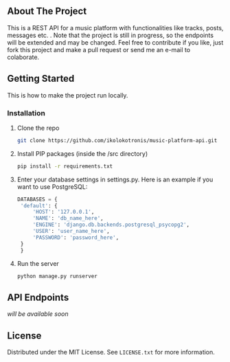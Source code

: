 <div id="top"></div>




<!-- ABOUT THE PROJECT -->
## About The Project

This is a REST API for a music platform with functionalities like tracks, posts, messages etc. . Note that the project is still in progress, so the endpoints will be extended and may be changed. Feel free to contribute if you like, just fork this project and make a pull request or send me an e-mail to colaborate.


<!-- GETTING STARTED -->
## Getting Started

This is how to make the project run locally.

### Installation

1. Clone the repo
   ```sh
   git clone https://github.com/ikolokotronis/music-platform-api.git
   ```
2. Install PIP packages (inside the /src directory)
   ```sh
   pip install -r requirements.txt
   ```
3. Enter your database settings in settings.py. Here is an example if you want to use PostgreSQL:
   ```python
   DATABASES = {
    'default': {
        'HOST': '127.0.0.1',
        'NAME': 'db_name_here',
        'ENGINE': 'django.db.backends.postgresql_psycopg2',
        'USER': 'user_name_here',
        'PASSWORD': 'password_here',
    }
    }
   ```   
4. Run the server
   ```sh
   python manage.py runserver
   ```


<!-- ENDPOINTS -->
## API Endpoints

<i>will be available soon</i>


<!-- LICENSE -->
## License

Distributed under the MIT License. See `LICENSE.txt` for more information.

